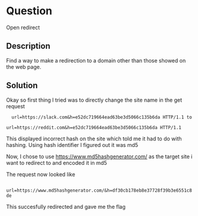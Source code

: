 # Question
Open redirect

## Description
Find a way to make a redirection to a domain other than those showed on the web page.

## Solution
Okay so first thing I tried was to directly change the site name in the get request

`  
url=https://slack.com&h=e52dc719664ead63be3d5066c135b6da HTTP/1.1 to `  

`url=https://reddit.com&h=e52dc719664ead63be3d5066c135b6da HTTP/1.1  `


This displayed incorrect hash on the site which told me it had to do with hashing.
Using hash identifier I figured out it was md5

Now, I chose to use https://www.md5hashgenerator.com/ as the target site i want to redirect to and encoded it in md5

The request now looked like   

`  
url=https://www.md5hashgenerator.com/&h=df30cb178eb8e37728f39b3e6551c8de  
`

This succesfully redirected and gave me the flag
